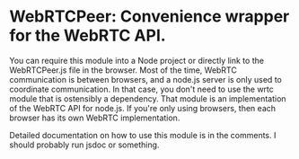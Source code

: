 # WebRTCPeer: Convenience wrapper for the WebRTC API. #

You can require this module into a Node project or directly link to the
WebRTCPeer.js file in the browser.  Most of the time, WebRTC communication is
between browsers, and a node.js server is only used to coordinate
communication.  In that case, you don't need to use the wrtc module that is
ostensibly a dependency.  That module is an implementation of the WebRTC API
for node.js.  If you're only using browsers, then each browser has its own
WebRTC implementation.

Detailed documentation on how to use this module is in the comments.  I should
probably run jsdoc or something.
